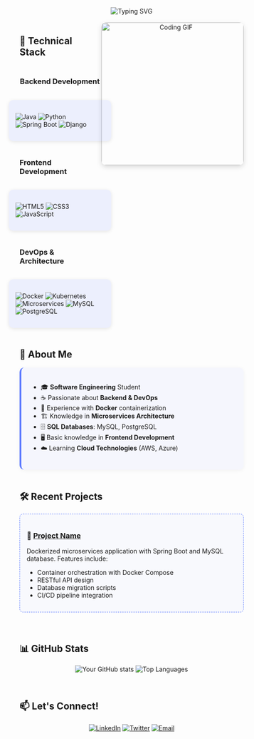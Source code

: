 <div align="center">
  <img src="https://readme-typing-svg.demolab.com?font=Fira+Code&weight=600&size=26&duration=4000&pause=1000&color=5C7AFF&center=true&vCenter=true&width=500&lines=Hi+there%2C+I'm+Kendryd+Rodriguez;Welcome+to+my+profile!;Software+Engineering+Student;Backend+%26+DevOps+Enthusiast" alt="Typing SVG" />
</div>

<br>

<div align="center">
  <img align="right" height="320" alt="Coding GIF" src="https://camo.githubusercontent.com/d1e9733ec79822bcadf8b9a1035840ee511e2f022fe9f652cc163db23dc171d3/68747470733a2f2f6d656469612e67697068792e636f6d2f6d656469612f53576f536b4e36447854737a71494b4571762f67697068792e676966" style="border-radius: 10px; box-shadow: 0 4px 12px rgba(0,0,0,0.15);">
</div>

## 🚀 Technical Stack

<div style="display: flex; flex-wrap: wrap; gap: 15px; justify-content: center; margin-top: 20px;">

### **Backend Development**
<div style="background: rgba(92,122,255,0.1); padding: 15px; border-radius: 10px; min-width: 200px; box-shadow: 0 2px 8px rgba(0,0,0,0.1);">
  
![Java](https://img.shields.io/badge/Java-%232370ED.svg?style=for-the-badge&logo=java&logoColor=white)
![Python](https://img.shields.io/badge/Python%20-%2314354C.svg?style=for-the-badge&logo=python&logoColor=white)
![Spring Boot](https://img.shields.io/badge/Spring%20Boot-%236DB33F.svg?style=for-the-badge&logo=springboot&logoColor=white)
![Django](https://img.shields.io/badge/Django-%23092E20.svg?style=for-the-badge&logo=django&logoColor=white)

</div>

### **Frontend Development**
<div style="background: rgba(92,122,255,0.1); padding: 15px; border-radius: 10px; min-width: 200px; box-shadow: 0 2px 8px rgba(0,0,0,0.1);">
  
![HTML5](https://img.shields.io/badge/HTML5%20-%23E34F26.svg?style=for-the-badge&logo=html5&logoColor=white)
![CSS3](https://img.shields.io/badge/CSS%20-%231572B6.svg?style=for-the-badge&logo=css3&logoColor=white)
![JavaScript](https://img.shields.io/badge/JavaScript%20-%23F7DF1E.svg?style=for-the-badge&logo=javascript&logoColor=black)

</div>

### **DevOps & Architecture**
<div style="background: rgba(92,122,255,0.1); padding: 15px; border-radius: 10px; min-width: 200px; box-shadow: 0 2px 8px rgba(0,0,0,0.1);">
  
![Docker](https://img.shields.io/badge/Docker-2496ED?style=for-the-badge&logo=docker&logoColor=white)
![Kubernetes](https://img.shields.io/badge/Kubernetes-326CE5?style=for-the-badge&logo=kubernetes&logoColor=white)
![Microservices](https://img.shields.io/badge/Microservices-1890FF?style=for-the-badge&logo=circle&logoColor=white)
![MySQL](https://img.shields.io/badge/MySQL-4479A1?style=for-the-badge&logo=mysql&logoColor=white)
![PostgreSQL](https://img.shields.io/badge/PostgreSQL-316192?style=for-the-badge&logo=postgresql&logoColor=white)

</div>

</div>

<br>

## 📌 About Me

<div style="background: rgba(92,122,255,0.05); padding: 20px; border-radius: 10px; border-left: 4px solid #5C7AFF; box-shadow: 0 2px 10px rgba(0,0,0,0.05);">

- 🎓 **Software Engineering** Student  
- ☕ Passionate about **Backend & DevOps**  
- 🐋 Experience with **Docker** containerization  
- 🏗️ Knowledge in **Microservices Architecture**  
- 🗄️ **SQL Databases**: MySQL, PostgreSQL  
- 🖥️ Basic knowledge in **Frontend Development**  
- ☁️ Learning **Cloud Technologies** (AWS, Azure)  

</div>

<br>

## 🛠️ Recent Projects

<div style="background: rgba(92,122,255,0.03); padding: 15px; border-radius: 8px; border: 1px dashed #5C7AFF; margin-bottom: 20px;">

### 🔗 [Project Name]()
Dockerized microservices application with Spring Boot and MySQL database. Features include:
- Container orchestration with Docker Compose
- RESTful API design
- Database migration scripts
- CI/CD pipeline integration

</div>

<br>

## 📊 GitHub Stats

<div align="center">
  
![Your GitHub stats](https://github-readme-stats.vercel.app/api?username=kendrydrodriguez11&show_icons=true&theme=radical&hide_border=true)
![Top Languages](https://github-readme-stats.vercel.app/api/top-langs/?username=kendrydrodriguez11&layout=compact&theme=radical&hide_border=true)

</div>

<br>

## 📫 Let's Connect!

<div align="center" style="margin-top: 20px;">
  
[![LinkedIn](https://img.shields.io/badge/LinkedIn-0077B5?style=for-the-badge&logo=linkedin&logoColor=white)](https://www.linkedin.com/in/kendryd-jonayker-rodriguez-ronquillo-77a1a826b/)
[![Twitter](https://img.shields.io/badge/Twitter-1DA1F2?style=for-the-badge&logo=twitter&logoColor=white)](#)
[![Email](https://img.shields.io/badge/Email-D14836?style=for-the-badge&logo=gmail&logoColor=white)](kendrydrodriguez6@gmail.com)

</div>

